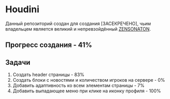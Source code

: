# Houdini
Данный репозиторий создан для создания [ЗАСЕКРЕЧЕНО], чьим владельцем является великий и непревзойдённый [ZENSONATON](https://github.com/Zensonaton).

## Прогресс создания - 41%

## Задачи 
  1. Создать header страницы - 83%
  2. Создать блоки с новостями и количеством игроков на сервере - 0%
  3. Добавить адаптивность ко всем элементам страницы - 7%
  4. Добавить выпадающее меню при клике на иконку профиля - 100%
